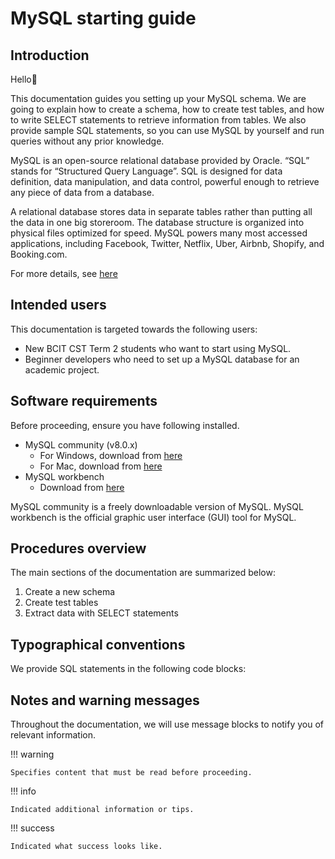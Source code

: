 
# MySQL starting guide
## Introduction

Hello👋

This documentation guides you setting up your MySQL schema. We are going to explain how to create a schema, how to create test tables, and how to write SELECT statements to retrieve information from tables. We also provide sample SQL statements, so you can use MySQL by yourself and run queries without any prior knowledge.

MySQL is an open-source relational database provided by Oracle. “SQL” stands for “Structured Query Language”. SQL is designed for data definition, data manipulation, and data control, powerful enough to retrieve any piece of data from a database.

A relational database stores data in separate tables rather than putting all the data in one big storeroom. The database structure is organized into physical files optimized for speed. 
MySQL powers many most accessed applications, including Facebook, Twitter, Netflix, Uber, Airbnb, Shopify, and Booking.com. 

For more details, see [here](https://www.oracle.com/ca-en/mysql/what-is-mysql/)


## Intended users
This documentation is targeted towards the following users:

- New BCIT CST Term 2 students who want to start using MySQL.
- Beginner developers who need to set up a MySQL database for an academic project.

## Software requirements
Before proceeding, ensure you have following installed.
- MySQL community (v8.0.x)
    - For Windows, download from [here](https://dev.mysql.com/downloads/mysql/)
    - For Mac, download from [here](https://dev.mysql.com/downloads/installer/)
- MySQL workbench
    - Download from [here](https://dev.mysql.com/downloads/workbench/)

MySQL community is a freely downloadable version of MySQL. MySQL workbench is the official graphic user interface (GUI) tool for MySQL.

## Procedures overview
The main sections of the documentation are summarized below:

1. Create a new schema
1. Create test tables
1. Extract data with SELECT statements

## Typographical conventions
We provide SQL statements in the following code blocks:


## Notes and warning messages
Throughout the documentation, we will use message blocks to notify you of relevant information.

!!! warning

    Specifies content that must be read before proceeding. 

!!! info

    Indicated additional information or tips.

!!! success

    Indicated what success looks like.
